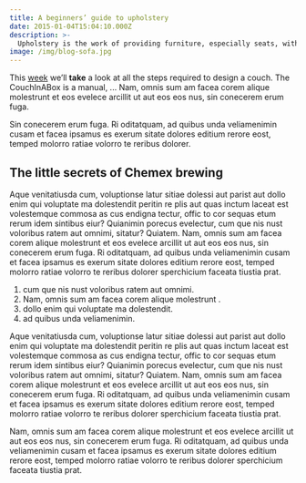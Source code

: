 ```yaml
---
title: A beginners’ guide to upholstery 
date: 2015-01-04T15:04:10.000Z
description: >-
  Upholstery is the work of providing furniture, especially seats, with padding, springs, webbing, and fabric or leather covers. The word upholstery comes from the Middle English word upholder,[1] which referred to an artisan who held up their goods. 
image: /img/blog-sofa.jpg
---
```


This [week](/wdwdw) we’ll **take** a look at all the steps required to design a couch. The CouchInABox is a manual, ... Nam, omnis sum am facea corem alique molestrunt et eos evelece arcillit ut aut eos eos nus, sin conecerem erum fuga.

Sin conecerem erum fuga. Ri oditatquam, ad quibus unda veliamenimin cusam et facea ipsamus es exerum sitate dolores editium rerore eost, temped molorro ratiae volorro te reribus dolorer.

## The little secrets of Chemex brewing

Aque venitatiusda cum, voluptionse latur sitiae dolessi aut parist aut dollo enim qui voluptate ma dolestendit peritin re plis aut quas inctum laceat est volestemque commosa as cus endigna tectur, offic to cor sequas etum rerum idem sintibus eiur? Quianimin porecus evelectur, cum que nis nust voloribus ratem aut omnimi, sitatur? Quiatem. Nam, omnis sum am facea corem alique molestrunt et eos evelece arcillit ut aut eos eos nus, sin conecerem erum fuga. Ri oditatquam, ad quibus unda veliamenimin cusam et facea ipsamus es exerum sitate dolores editium rerore eost, temped molorro ratiae volorro te reribus dolorer sperchicium faceata tiustia prat.


1. cum que nis nust voloribus ratem aut omnimi.
2. Nam, omnis sum am facea corem alique molestrunt .
3. dollo enim qui voluptate ma dolestendit.
4. ad quibus unda veliamenimin.

Aque venitatiusda cum, voluptionse latur sitiae dolessi aut parist aut dollo enim qui voluptate ma dolestendit peritin re plis aut quas inctum laceat est volestemque commosa as cus endigna tectur, offic to cor sequas etum rerum idem sintibus eiur? Quianimin porecus evelectur, cum que nis nust voloribus ratem aut omnimi, sitatur? Quiatem. Nam, omnis sum am facea corem alique molestrunt et eos evelece arcillit ut aut eos eos nus, sin conecerem erum fuga. Ri oditatquam, ad quibus unda veliamenimin cusam et facea ipsamus es exerum sitate dolores editium rerore eost, temped molorro ratiae volorro te reribus dolorer sperchicium faceata tiustia prat.


Nam, omnis sum am facea corem alique molestrunt et eos evelece arcillit ut aut eos eos nus, sin conecerem erum fuga. Ri oditatquam, ad quibus unda veliamenimin cusam et facea ipsamus es exerum sitate dolores editium rerore eost, temped molorro ratiae volorro te reribus dolorer sperchicium faceata tiustia prat.